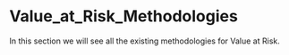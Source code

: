 # Value_at_Risk_Methodologies
In this section we will see all the existing methodologies for Value at Risk.
